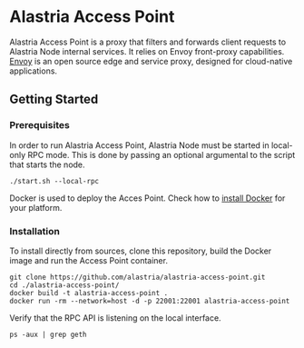 # Alastria Access Point
Alastria Access Point is a proxy that filters and forwards client requests to Alastria Node internal services. It relies on Envoy front-proxy capabilities. [Envoy](https://www.envoyproxy.io/) is an open source edge and service proxy, designed for cloud-native applications.

## Getting Started

### Prerequisites
In order to run Alastria Access Point, Alastria Node must be started in local-only RPC mode. This is done by passing an optional argumental to the script that starts the node.

``./start.sh --local-rpc``

Docker is used to deploy the Acces Point. Check how to [install Docker](https://docs.docker.com/install/) for your platform.

### Installation
To install directly from sources, clone this repository, build the Docker image and run the Access Point container.

```
git clone https://github.com/alastria/alastria-access-point.git
cd ./alastria-access-point/
docker build -t alastria-access-point .
docker run -rm --network=host -d -p 22001:22001 alastria-access-point
```

Verify that the RPC API is listening on the local interface.

``ps -aux | grep geth``
